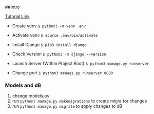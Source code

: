 
##Intro

[Tutorial Link](https://docs.djangoproject.com/en/3.1/intro/tutorial01/)

- Create venv
`$ python3 -m venv .env`

- Activate venv
`$ source .env/bin/activate`

- Install Django
`$ pip3 install django`

- Check Version
`$ python3 -m django --version`

- Launch Server (Within Project Root)
`$ python3 manage.py runserver`

- Change port
`$ python3 manage.py runserver 8080`

### Models and dB
1. change models.py
2. run `python3 manage.py makemigrations` to create migra for changes
3. run `python3 manage.py migrate` to apply changes to dB


